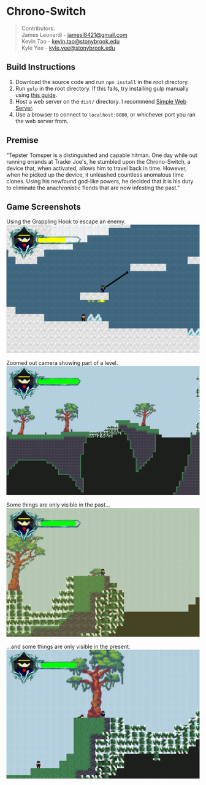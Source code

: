 # Chrono-Switch
> Contributors:\
> James Leonardi - <jamesl8421@gmail.com>\
> Kevin Tao - <kevin.tao@stonybrook.edu>\
> Kyle Yee - <kyle.yee@stonybrook.edu>

## Build Instructions
1. Download the source code and run `npm install` in the root directory.
2. Run `gulp` in the root directory. If this fails, try installing gulp manually using [this guide](https://gulpjs.com/docs/en/getting-started/quick-start/).
3. Host a web server on the `dist/` directory. I recommend [Simple Web Server](https://simplewebserver.org/).
4. Use a browser to connect to `localhost:8080`, or whichever port you ran the web server from.

## Premise
"Tepster Tomsper is a distinguished and capable hitman. One day while out running errands at Trader Joe's, he stumbled upon the Chrono-Switch,
a device that, when activated, allows him to travel back in time. However, when he picked up the device, it unleashed countless anomalous time clones.
Using his newfound god-like powers, he decided that it is his duty to eliminate the anachronistic fiends that are now infesting the past."

## Game Screenshots
Using the Grappling Hook to escape an enemy.
![Action Shot](/UI%20Mockups/Screenshots/action.png?raw=true)

Zoomed out camera showing part of a level.
![Action Shot](/UI%20Mockups/Screenshots/levelstart.png?raw=true)

Some things are only visible in the past...
![Action Shot](/UI%20Mockups/Screenshots/past.png?raw=true)

...and some things are only visible in the present.
![Action Shot](/UI%20Mockups/Screenshots/present.png?raw=true)
